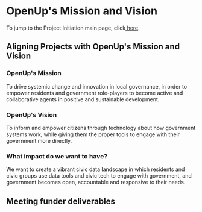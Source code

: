 # OpenUp's Mission and Vision

To jump to the Project Initiation main page, click[ here](./). 

## Aligning Projects with OpenUp's Mission and Vision

### **OpenUp's Mission**

To drive systemic change and innovation in local governance, in order to empower residents and government role-players to become active and collaborative agents in positive and sustainable development.

### OpenUp's Vision

To inform and empower citizens through technology about how government systems work, while giving them the proper tools to engage with their government more directly.

### What impact do we want to have?

We want to create a vibrant civic data landscape in which residents and civic groups use data tools and civic tech to engage with government, and government becomes open, accountable and responsive to their needs.

#### 

## **Meeting funder deliverables**

